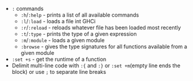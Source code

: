 * `:` commands
	- `:h`/`:help` - prints a list of all available commands
	- `:l`/`:load` - loads a file int GHCi
	- `:r`/`:reload` - reloads whatever file has been loaded most recently
	- `:t`/`:type` - prints the type of a given expression
	- `:m`/`:module` - loads a given module
	- `:browse` - gives the type signatures for all functions available from a
		given module
* `:set +s` - get the runtime of a function
* Delimit multi-line code with `:{` and `:}` or `:set +m`(empty line ends the
	block) or use `;` to separate line breaks
